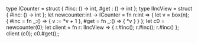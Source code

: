 type ICounter = struct { #inc: () -> int, #get : () -> int };
type IIncView = struct { #inc: () -> int };
let newcounter:int -> ICounter =
    fn n:int =>
        { let v = box(n);
            { 
                #inc = fn _:() => { v := *v + 1 }, 
                #get = fn _:() => { *v }
            }
        };
let c0 = newcounter(0);
let client = fn r: IIncView  =>
            { r.#inc(); r.#inc(); r.#inc() };
    client (c0);
    c0.#get();;

